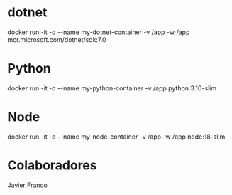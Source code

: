
# dotnet
docker run -it -d --name my-dotnet-container -v /app -w /app mcr.microsoft.com/dotnet/sdk:7.0

# Python
docker run -it -d --name my-python-container -v /app python:3.10-slim

# Node
docker run -it -d --name my-node-container -v /app -w /app node:18-slim

# Colaboradores 
Javier Franco